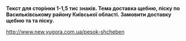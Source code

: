 
__Текст для сторінки 1-1,5 тис знаків. 
Тема доставка щебню, піску по Васильківському району Київської області. Замовити доставку щебню та та піску.__

http://www.new.yugora.com.ua/pesok-shcheben

